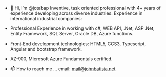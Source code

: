 - 👋 Hi, I’m @jotabap
Inventive, task oriented professional with 4+ years of experience developing across diverse industries.
Experience in international industrial companies:
-	Professional Experience in working with c#, WEB API, .Net, ASP .Net, Entity Framework, SQL Server, Oracle DB, Azure functions.
-	Front-End development technologies: HTML5, CCS3, Typescript, Angular and bootstrap framework.
-	AZ-900, Microsoft Azure Fundamentals certified. 

- 📫 How to reach me ... email: mail@johnbatista.net

<!---
jotabap/jotabap is a ✨ special ✨ repository because its `README.md` (this file) appears on your GitHub profile.
You can click the Preview link to take a look at your changes.
--->
